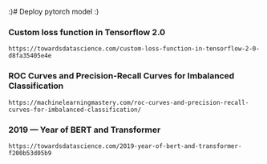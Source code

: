  :)# Deploy pytorch model :)
### Custom loss function in Tensorflow 2.0
```
https://towardsdatascience.com/custom-loss-function-in-tensorflow-2-0-d8fa35405e4e
```
### ROC Curves and Precision-Recall Curves for Imbalanced Classification
```
https://machinelearningmastery.com/roc-curves-and-precision-recall-curves-for-imbalanced-classification/
```
### 2019 — Year of BERT and Transformer
```
https://towardsdatascience.com/2019-year-of-bert-and-transformer-f200b53d05b9
```
